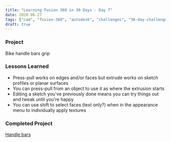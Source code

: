 ```yaml
---
title: "Learning Fusion 360 in 30 Days - Day 7"
date: 2020-06-27
tags: ["cad", "fusion-360", "autodesk", "challenges", "30-day-challenge", "fusion-360-in-30"]
draft: true
---
```

### Project
Bike handle bars grip

### Lessons Learned
- Press-pull works on edges and/or faces but extrude works on sketch profiles or planar surfaces
- You can press-pull from an object to use it as where the extrusion starts
- Editing a sketch you've previously done means you can try things out and tweak until you're happy
- You can use shift to select faces (text only?) when in the appearance menu to individually apply textures

### Completed Project
[Handle bars](https://a360.co/2Z24yvm)
